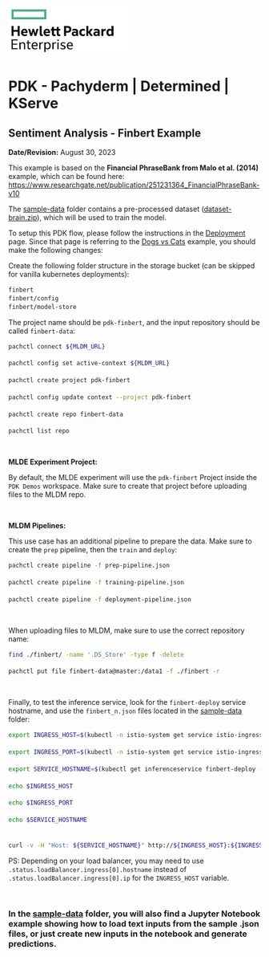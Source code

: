 ![alt text][hpe_logo]

[hpe_logo]: ../../deploy/images/hpe_logo.png "HPE Logo"

# PDK - Pachyderm | Determined | KServe
## Sentiment Analysis - Finbert Example
**Date/Revision:** August 30, 2023

This example is based on the **Financial PhraseBank from Malo et al. (2014)** example, which can be found here:<br/>
https://www.researchgate.net/publication/251231364_FinancialPhraseBank-v10

The [sample-data](./sample-data/) folder contains a pre-processed dataset ([dataset-brain.zip](./sample-data/dataset-brain.zip)), which will be used to train the model.

To setup this PDK flow, please follow the instructions in the [Deployment](../../deploy/README.md#setup) page. Since that page is referring to the [Dogs vs Cats](../dog-cat/readme.md) example, you should make the following changes:

Create the following folder structure in the storage bucket (can be skipped for vanilla kubernetes deployments):

```bash
finbert
finbert/config
finbert/model-store
```


The project name should be `pdk-finbert`, and the input repository should be called `finbert-data`:

```bash
pachctl connect ${MLDM_URL}

pachctl config set active-context ${MLDM_URL}

pachctl create project pdk-finbert

pachctl config update context --project pdk-finbert

pachctl create repo finbert-data

pachctl list repo
```

&nbsp;

**MLDE Experiment Project:**

By default, the MLDE experiment will use the `pdk-finbert` Project inside the `PDK Demos` workspace. Make sure to create that project before uploading files to the MLDM repo.

&nbsp;


**MLDM Pipelines:**

This use case has an additional pipeline to prepare the data. Make sure to create the `prep` pipeline, then the `train` and `deploy`:
```bash
pachctl create pipeline -f prep-pipeline.json

pachctl create pipeline -f training-pipeline.json

pachctl create pipeline -f deployment-pipeline.json
```

&nbsp;


When uploading files to MLDM, make sure to use the correct repository name:

```bash
find ./finbert/ -name '.DS_Store' -type f -delete

pachctl put file finbert-data@master:/data1 -f ./finbert -r
```

&nbsp;

Finally, to test the inference service, look for the `finbert-deploy` service hostname, and use the `finbert_n.json` files located in the [sample-data](./sample-data/) folder:

```bash
export INGRESS_HOST=$(kubectl -n istio-system get service istio-ingressgateway -o jsonpath='{.status.loadBalancer.ingress[0].ip}')

export INGRESS_PORT=$(kubectl -n istio-system get service istio-ingressgateway -o jsonpath='{.spec.ports[?(@.name=="http2")].port}')

export SERVICE_HOSTNAME=$(kubectl get inferenceservice finbert-deploy -n ${KSERVE_MODELS_NAMESPACE} -o jsonpath='{.status.url}' | cut -d "/" -f 3)

echo $INGRESS_HOST

echo $INGRESS_PORT

echo $SERVICE_HOSTNAME


curl -v -H "Host: ${SERVICE_HOSTNAME}" http://${INGRESS_HOST}:${INGRESS_PORT}/v1/models/finbert:predict -d @./finbert_0.json
```

PS: Depending on your load balancer, you may need to use `.status.loadBalancer.ingress[0].hostname` instead of `.status.loadBalancer.ingress[0].ip` for the `INGRESS_HOST` variable.


&nbsp;

### In the [sample-data](./sample-data/) folder, you will also find a Jupyter Notebook example showing how to load text inputs from the sample .json files, or just create new inputs in the notebook and generate predictions.